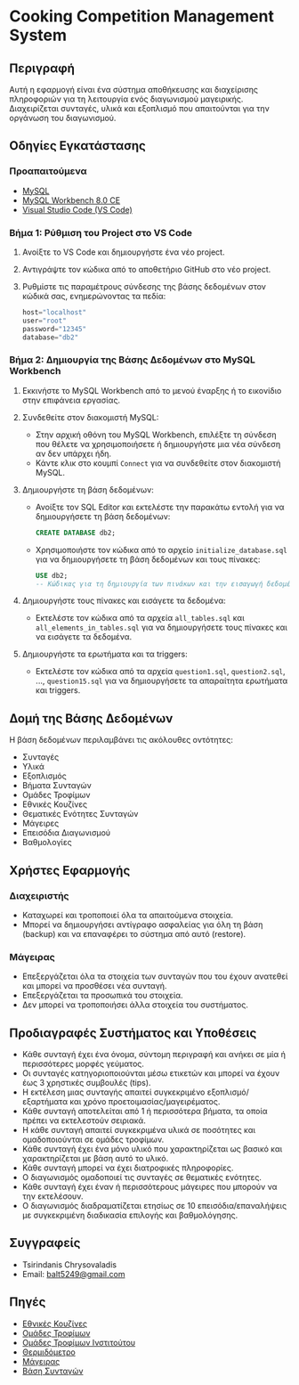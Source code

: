 # Cooking Competition Management System

## Περιγραφή
Αυτή η εφαρμογή είναι ένα σύστημα αποθήκευσης και διαχείρισης πληροφοριών για τη λειτουργία ενός διαγωνισμού μαγειρικής. Διαχειρίζεται συνταγές, υλικά και εξοπλισμό που απαιτούνται για την οργάνωση του διαγωνισμού.

## Οδηγίες Εγκατάστασης

### Προαπαιτούμενα
- [MySQL](https://dev.mysql.com/downloads/mysql/)
- [MySQL Workbench 8.0 CE](https://dev.mysql.com/downloads/workbench/)
- [Visual Studio Code (VS Code)](https://code.visualstudio.com/)

### Βήμα 1: Ρύθμιση του Project στο VS Code
1. Ανοίξτε το VS Code και δημιουργήστε ένα νέο project.
2. Αντιγράψτε τον κώδικα από το αποθετήριο GitHub στο νέο project.
3. Ρυθμίστε τις παραμέτρους σύνδεσης της βάσης δεδομένων στον κώδικά σας, ενημερώνοντας τα πεδία:

    ```python
    host="localhost"
    user="root"
    password="12345"
    database="db2"
    ```

### Βήμα 2: Δημιουργία της Βάσης Δεδομένων στο MySQL Workbench
1. Εκκινήστε το MySQL Workbench από το μενού έναρξης ή το εικονίδιο στην επιφάνεια εργασίας.
2. Συνδεθείτε στον διακομιστή MySQL:
    - Στην αρχική οθόνη του MySQL Workbench, επιλέξτε τη σύνδεση που θέλετε να χρησιμοποιήσετε ή δημιουργήστε μια νέα σύνδεση αν δεν υπάρχει ήδη.
    - Κάντε κλικ στο κουμπί `Connect` για να συνδεθείτε στον διακομιστή MySQL.
3. Δημιουργήστε τη βάση δεδομένων:
    - Ανοίξτε τον SQL Editor και εκτελέστε την παρακάτω εντολή για να δημιουργήσετε τη βάση δεδομένων:

        ```sql
        CREATE DATABASE db2;
        ```

    - Χρησιμοποιήστε τον κώδικα από το αρχείο `initialize_database.sql` για να δημιουργήσετε τη βάση δεδομένων και τους πίνακες:

        ```sql
        USE db2;
        -- Κώδικας για τη δημιουργία των πινάκων και την εισαγωγή δεδομένων
        ```

4. Δημιουργήστε τους πίνακες και εισάγετε τα δεδομένα:
    - Εκτελέστε τον κώδικα από τα αρχεία `all_tables.sql` και `all_elements_in_tables.sql` για να δημιουργήσετε τους πίνακες και να εισάγετε τα δεδομένα.
5. Δημιουργήστε τα ερωτήματα και τα triggers:
    - Εκτελέστε τον κώδικα από τα αρχεία `question1.sql`, `question2.sql`, ..., `question15.sql` για να δημιουργήσετε τα απαραίτητα ερωτήματα και triggers.

## Δομή της Βάσης Δεδομένων
Η βάση δεδομένων περιλαμβάνει τις ακόλουθες οντότητες:
- Συνταγές
- Υλικά
- Εξοπλισμός
- Βήματα Συνταγών
- Ομάδες Τροφίμων
- Εθνικές Κουζίνες
- Θεματικές Ενότητες Συνταγών
- Μάγειρες
- Επεισόδια Διαγωνισμού
- Βαθμολογίες

## Χρήστες Εφαρμογής
### Διαχειριστής
- Καταχωρεί και τροποποιεί όλα τα απαιτούμενα στοιχεία.
- Μπορεί να δημιουργήσει αντίγραφο ασφαλείας για όλη τη βάση (backup) και να επαναφέρει το σύστημα από αυτό (restore).

### Μάγειρας
- Επεξεργάζεται όλα τα στοιχεία των συνταγών που του έχουν ανατεθεί και μπορεί να προσθέσει νέα συνταγή.
- Επεξεργάζεται τα προσωπικά του στοιχεία.
- Δεν μπορεί να τροποποιήσει άλλα στοιχεία του συστήματος.

## Προδιαγραφές Συστήματος και Υποθέσεις
- Κάθε συνταγή έχει ένα όνομα, σύντομη περιγραφή και ανήκει σε μία ή περισσότερες μορφές γεύματος.
- Οι συνταγές κατηγοριοποιούνται μέσω ετικετών και μπορεί να έχουν έως 3 χρηστικές συμβουλές (tips).
- Η εκτέλεση μιας συνταγής απαιτεί συγκεκριμένο εξοπλισμό/εξαρτήματα και χρόνο προετοιμασίας/μαγειρέματος.
- Κάθε συνταγή αποτελείται από 1 ή περισσότερα βήματα, τα οποία πρέπει να εκτελεστούν σειριακά.
- Η κάθε συνταγή απαιτεί συγκεκριμένα υλικά σε ποσότητες και ομαδοποιούνται σε ομάδες τροφίμων.
- Κάθε συνταγή έχει ένα μόνο υλικό που χαρακτηρίζεται ως βασικό και χαρακτηρίζεται με βάση αυτό το υλικό.
- Κάθε συνταγή μπορεί να έχει διατροφικές πληροφορίες.
- Ο διαγωνισμός ομαδοποιεί τις συνταγές σε θεματικές ενότητες.
- Κάθε συνταγή έχει έναν ή περισσότερους μάγειρες που μπορούν να την εκτελέσουν.
- Ο διαγωνισμός διαδραματίζεται ετησίως σε 10 επεισόδια/επαναλήψεις με συγκεκριμένη διαδικασία επιλογής και βαθμολόγησης.

## Συγγραφείς
- Tsirindanis Chrysovaladis
- Email: balt5249@gmail.com

## Πηγές
- [Εθνικές Κουζίνες](https://el.wikipedia.org/wiki/Κατηγορία:Εθνικές_κουζίνες)
- [Ομάδες Τροφίμων](https://el.wikipedia.org/wiki/Τρόφιμο)
- [Ομάδες Τροφίμων Ινστιτούτου](http://www.diatrofikoiodigoi.gr/?Page=omades-trofimon-sub)
- [Θερμιδόμετρο](https://diaitologos.com/thermidometritis/)
- [Μάγειρας](https://el.wikipedia.org/wiki/Μάγειρας)
- [Βάση Συνταγών](https://www.airtable.com/universe/expHZcS7kWEyq5gUH/recipe-database)
